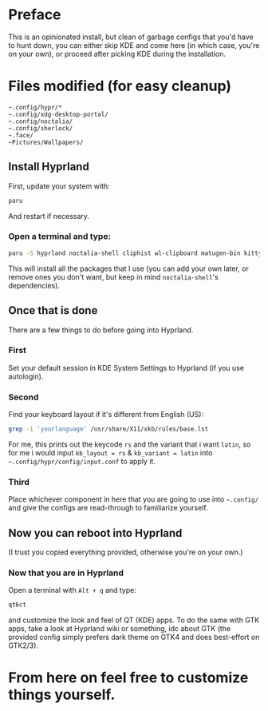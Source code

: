 # Preface
This is an opinionated install, but clean of garbage configs that you'd have to hunt down, you can either skip KDE and come here (in which case, you're on your own), or proceed after picking KDE during the installation.
# Files modified (for easy cleanup)
`~.config/hypr/*`\
`~.config/xdg-desktop-portal/`\
`~.config/noctalia/`\
`~.config/sherlock/`\
`~.face/`\
`~Pictures/Wallpapers/`

## Install Hyprland
First, update your system with:
```sh
paru
```
And restart if necessary.
### Open a terminal and type:
```sh
paru -S hyprland noctalia-shell cliphist wl-clipboard matugen-bin kitty qt5ct qt6ct-kde archlinux-xdg-menu sherlock-launcher-bin xdg-desktop-portal-hyprland xdg-desktop-portal-gtk hyprpolkitagent hyprpicker hyprsysteminfo yazi hyprshot
```
This will install all the packages that I use (you can add your own later, or remove ones you don't want, but keep in mind `noctalia-shell`'s dependencies).

## Once that is done
There are a few things to do before going into Hyprland.
### First
Set your default session in KDE System Settings to Hyprland (if you use autologin).
### Second
Find your keyboard layout if it's different from English (US):
```sh
grep -i 'yourlanguage' /usr/share/X11/xkb/rules/base.lst
```
For me, this prints out the keycode `rs` and the variant that i want `latin`, so for me i would input `kb_layout = rs` & `kb_variant = latin` into `~.config/hypr/config/input.conf` to apply it.
### Third
Place whichever component in here that you are going to use into `~.config/` and give the configs are read-through to familiarize yourself.
## Now you can reboot into Hyprland
(I trust you copied everything provided, otherwise you're on your own.)
### Now that you are in Hyprland
Open a terminal with `Alt + q` and type:
```sh
qt6ct
```
and customize the look and feel of QT (KDE) apps. To do the same with GTK apps, take a look at Hyprland wiki or something, idc about GTK (the provided config simply prefers dark theme on GTK4 and does best-effort on GTK2/3).
# From here on feel free to customize things yourself.